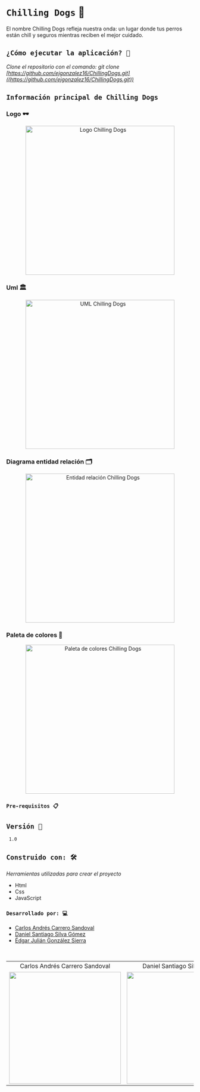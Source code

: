 # `Chilling Dogs` :dog:

El nombre Chilling Dogs refleja nuestra onda: un lugar donde tus perros están chill y seguros mientras reciben el mejor cuidado.


## `¿Cómo ejecutar la aplicación? 🚀`

_Clone el repositorio con el comando: git clone [https://github.com/ejgonzalez16/ChillingDogs.git]((https://github.com/ejgonzalez16/ChillingDogs.git))_

## `Información principal de Chilling Dogs`
### Logo 🕶️

<p align="center">
  <img src="https://github.com/user-attachments/assets/beacddf5-d884-49ea-b27b-eb1f420532c1" alt="Logo Chilling Dogs" width="400">
</p>

### Uml 🏛

<p align = "center">
 <img src = "https://github.com/user-attachments/assets/b98771c8-6b6a-458a-825f-549d2cf5628c" alt = "UML Chilling Dogs" width = "400">
</p>

### Diagrama entidad relación 🗂️

<p align = "center">
 <img src = "https://github.com/user-attachments/assets/1df29553-296f-4a5a-803c-d3d871fca1c2" alt = "Entidad relación Chilling Dogs" width = "400">
</p>

### Paleta de colores 🎨

<p align = "center">
 <img src = "https://github.com/user-attachments/assets/e828b23d-b038-43c2-adf9-522398e225e4" alt = "Paleta de colores Chilling Dogs" width = "400">
</p>

### `Pre-requisitos 📋`

## `Versión 📌`

```
 1.0
```

## `Construido con: 🛠️` 

_Herramientas utilizadas para crear el proyecto_


* Html
* Css
* JavaScript

### `Desarrollado por: 💻`

* [Carlos Andrés Carrero Sandoval](https://github.com/sharly-dev)
* [Daniel Santiago Silva Gómez](https://github.com/silvag-daniels)
* [Édgar Julián González Sierra](https://github.com/ejgonzalez16)

<table align="center">
  <tr>
    <td align="center">Carlos Andrés Carrero Sandoval</td>
    <td align="center">Daniel Santiago Silva Gómez</td>
    <td align="center">Édgar Julián González Sierra</td>
  </tr>
  <tr>
    <td align="center">
      <img src="https://avatars.githubusercontent.com/u/155045111?v=4" width="300">
    </td>
    <td align="center">
      <img src="https://avatars.githubusercontent.com/u/178740893?v=4" width="300" height="300">
    </td>
    <td align="center">
      <img src="https://github.com/user-attachments/assets/7267752a-fdce-4376-b8f4-43285c0cfd89" width="300" height="300">
    </td>
  </tr>
</table>
